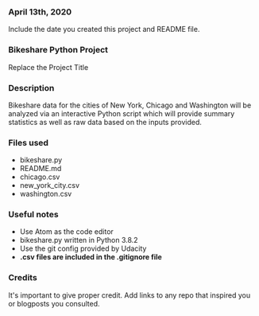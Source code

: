 ### April 13th, 2020
Include the date you created this project and README file.

### Bikeshare Python Project
Replace the Project Title

### Description
Bikeshare data for the cities of New York, Chicago and Washington will be analyzed via an interactive Python script which will provide summary statistics as well as raw data based on the inputs provided.

### Files used
* bikeshare.py
* README.md
* chicago.csv
* new_york_city.csv
* washington.csv

### Useful notes
* Use Atom as the code editor
* bikeshare.py written in Python 3.8.2
* Use the git config provided by Udacity
* __.csv files are included in the .gitignore file__

### Credits
It's important to give proper credit. Add links to any repo that inspired you or blogposts you consulted.
